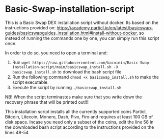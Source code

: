 # Basic-Swap-installation-script
This is a Basic Swap DEX installation script without docker. Its based on the instructions provided on:
https://academy.particl.io/en/latest/basicswap-guides/basicswapguides_installation.html#install-without-docker, so instead of running the commands one by one, you can simply run this script once. 

In order to do so, you need to open a terminal and:

1. Run `wget https://raw.githubusercontent.com/bacoinin/Basic-Swap-installation-script/main/basicswap_install.sh -O basicswap_install.sh` to download the bash script file
2. Run the following command `chmod +x basicswap_install.sh` to make the script executable.
3. Execute the script by running `./basicswap_install.sh`

NB! When the script terminastes make sure that you write down the recovery phrase that will be printed out!!!

This installation script installs all the currently supported coins Particl, Bitcoin, Litecoin, Monero, Dash, Pivx, Firo and requires at least 100 GB of disk space. Incase you need only a subset of the coins, edit the line 58 in the downloaded bash script according to the instructions provided on the lines 48-54 
